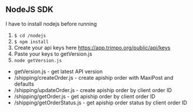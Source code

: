 ## NodeJS SDK
I have to install nodejs before running

1) `$ cd /nodejs`
2) `$ npm install`
3) Create your api keys here https://app.trimpo.org/public/api/keys
4) Paste your keys to getVersion.js
5) `node getVersion.js`


- getVersion.js - get latest API version
- /shipping/createOrder.js - create apiship order with MaxiPost and defaults
- /shipping/updateOrder.js - create apiship order by client order ID
- /shipping/getOrder.js - get apiship order by client order ID
- /shipping/getOrderStatus.js - get apiship order status by client order ID




